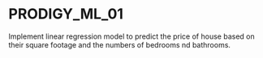 #  PRODIGY_ML_01
   Implement linear regression model to predict the price of house based on their square footage and the numbers of bedrooms nd bathrooms.
